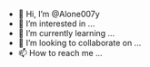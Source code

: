 - 👋 Hi, I’m @Alone007y
- 👀 I’m interested in ...
- 🌱 I’m currently learning ...
- 💞️ I’m looking to collaborate on ...
- 📫 How to reach me ...

<!---
Alone007y/Alone007y is a ✨ special ✨ repository because its `README.md` (this file) appears on your GitHub profile.
You can click the Preview link to take a look at your changes.
--->

